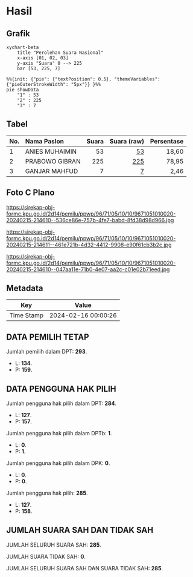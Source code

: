 # Hasil

## Grafik

```mermaid
xychart-beta
    title "Perolehan Suara Nasional"
    x-axis [01, 02, 03]
    y-axis "Suara" 0 --> 225
    bar [53, 225, 7]
```

```mermaid
%%{init: {"pie": {"textPosition": 0.5}, "themeVariables": {"pieOuterStrokeWidth": "5px"}} }%%
pie showData
    "1" : 53
    "2" : 225
    "3" : 7
```

## Tabel

| No. | Nama Paslon    | Suara | Suara (raw) | Persentase |
|:--- |:-------------- | -----:| -----------:| ----------:|
| 1   | ANIES MUHAIMIN | 53    | [53][p-1]   | 18,60      |
| 2   | PRABOWO GIBRAN | 225   | [225][p-2]  | 78,95      |
| 3   | GANJAR MAHFUD  | 7     | [7][p-3]    | 2,46       |


[p-1]: https://github.com/gigit-pemilu/pemilu-2024/blob/main/pilpres/hitung-suara/sub/96-papua-barat-daya/sub/71-kota-sorong/sub/05-sorong-utara/sub/1010-matalamagi/sub/020-tps/sub/paslon-1.txt
[p-2]: https://github.com/gigit-pemilu/pemilu-2024/blob/main/pilpres/hitung-suara/sub/96-papua-barat-daya/sub/71-kota-sorong/sub/05-sorong-utara/sub/1010-matalamagi/sub/020-tps/sub/paslon-2.txt
[p-3]: https://github.com/gigit-pemilu/pemilu-2024/blob/main/pilpres/hitung-suara/sub/96-papua-barat-daya/sub/71-kota-sorong/sub/05-sorong-utara/sub/1010-matalamagi/sub/020-tps/sub/paslon-3.txt

## Foto C Plano

https://sirekap-obj-formc.kpu.go.id/2d14/pemilu/ppwp/96/71/05/10/10/9671051010020-20240215-214610--536ce86e-757b-4fe7-babd-8fd38d98d966.jpg

https://sirekap-obj-formc.kpu.go.id/2d14/pemilu/ppwp/96/71/05/10/10/9671051010020-20240215-214611--461e721b-4d32-4412-9908-e90f61cb3b2c.jpg

https://sirekap-obj-formc.kpu.go.id/2d14/pemilu/ppwp/96/71/05/10/10/9671051010020-20240215-214610--047aa11e-71b0-4e07-aa2c-c01e02b71eed.jpg


## Metadata

| Key        | Value               |
| ---------- | ------------------- |
| Time Stamp | 2024-02-16 00:00:26 |


## DATA PEMILIH TETAP

Jumlah pemilih dalam DPT: **293**.
 * L: **134**.
 * P: **159**.

## DATA PENGGUNA HAK PILIH

Jumlah pengguna hak pilih dalam DPT: **284**.
 * L: **127**.
 * P: **157**.

Jumlah pengguna hak pilih dalam DPTb: **1**.
 * L: **0**.
 * P: **1**.

Jumlah pengguna hak pilih dalam DPK: **0**.
 * L: **0**.
 * P: **0**.

Jumlah pengguna hak pilih: **285**.
 * L: **127**.
 * P: **158**.

## JUMLAH SUARA SAH DAN TIDAK SAH

JUMLAH SELURUH SUARA SAH: **285**.

JUMLAH SUARA TIDAK SAH: **0**.

JUMLAH SELURUH SUARA SAH DAN SUARA TIDAK SAH: **285**.



